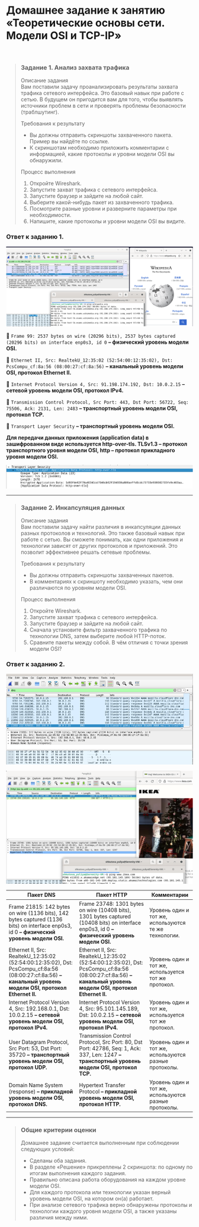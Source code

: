 # Домашнее задание к занятию «Теоретические основы сети. Модели OSI и TCP-IP»
<br>

> ### Задание 1. Анализ захвата трафика
> Описание задания  
> Вам поставили задачу проанализировать результаты захвата трафика сетевого интерфейса. Это базовый навык при работе с сетью. В будущем он пригодится вам для того, чтобы выявлять источники проблем в сети и проверять проблемы безопасности (траблшутинг).
>
> Требования к результату
> *	Вы должны отправить скриншоты захваченного пакета. Пример вы найдёте по ссылке.
> *	К скриншотам необходимо приложить комментарии с информацией, какие протоколы и уровни модели OSI вы обнаружили.
>
> Процесс выполнения
> 1.	Откройте Wireshark.
> 2.	Запустите захват трафика с сетевого интерфейса.
> 3.	Запустите браузер и зайдите на любой сайт.
> 4.	Выберите какой-нибудь пакет из захваченного трафика.
> 5.	Посмотрите разные уровни и разверните параметры при необходимости.
> 6.	Напишите, какие протоколы и уровни модели OSI вы видите.
>
### Ответ к заданию 1.
<kbd><img src="/img/net-1.1.1.png"></kbd>
 
:large_blue_diamond:	`Frame 99: 2537 bytes on wire (20296 bits), 2537 bytes captured (20296 bits) on interface enp0s3, id 0` **– физический уровень модели OSI.**

:large_blue_diamond:	`Ethernet II, Src: RealtekU_12:35:02 (52:54:00:12:35:02), Dst: PcsCompu_cf:8a:56 (08:00:27:cf:8a:56)` **– канальный уровень модели OSI, протокол Ethernet II.**

:large_blue_diamond:	`Internet Protocol Version 4, Src: 91.198.174.192, Dst: 10.0.2.15` **– сетевой уровень модели OSI, протокол IPv4.**

:large_blue_diamond:	`Transmission Control Protocol, Src Port: 443, Dst Port: 56722, Seq: 75506, Ack: 2131, Len: 2483` **– транспортный уровень модели OSI, протокол TCP.**

:large_blue_diamond:	`Transport Layer Security` **– транспортный уровень модели OSI.**  

**Для передачи данных приложения (application data) в зашифрованном виде используется http-over-tls. TLSv1.3 – протокол транспортного уровня модели OSI, http – протокол прикладного уровня модели OSI.**

<kbd><img src="/img/net-1.1.2.png"></kbd>

---

> ### Задание 2. Инкапсуляция данных
> Описание задания  
> Вам поставили задачу найти различия в инкапсуляции данных разных протоколов и технологий. Это также базовый навык при работе с сетью. Вы сможете понимать, как одни приложения и технологии зависят от других протоколов и приложений. Это позволит эффективнее решать сетевые проблемы.
>
> Требования к результату
> *	Вы должны отправить скриншоты захваченных пакетов.
> *	В комментариях к скриншоту необходимо указать, чем они различаются по уровням модели OSI.
>
> Процесс выполнения
> 1.	Откройте Wireshark.
> 2.	Запустите захват трафика с сетевого интерфейса.
> 3.	Запустите браузер и зайдите на любой сайт.
> 4.	Сначала установите фильтр захваченного трафика по технологии DNS, затем выберите любой HTTP-поток.
> 5.	Сравните пакеты между собой. В чём отличия с точки зрения модели OSI?
>
### Ответ к заданию 2.
<kbd><img src="/img/net-1.2.1.png"></kbd>
 
<kbd><img src="/img/net-1.2.2.png"></kbd>
 
| Пакет DNS	| Пакет HTTP	| Комментарии |
| --------- | ----------- | ----------- |
| Frame 21815: 142 bytes on wire (1136 bits), 142 bytes captured (1136 bits) on interface enp0s3, id 0 **– физический уровень модели OSI.**	| Frame 23748: 1301 bytes on wire (10408 bits), 1301 bytes captured (10408 bits) on interface enp0s3, id 0 **– физический уровень модели OSI.**	| Уровень один и тот же, используются те же технологии. |
| Ethernet II, Src: RealtekU_12:35:02 (52:54:00:12:35:02), Dst: PcsCompu_cf:8a:56 (08:00:27:cf:8a:56) **– канальный уровень модели OSI, протокол Ethernet II.**	| Ethernet II, Src: RealtekU_12:35:02 (52:54:00:12:35:02), Dst: PcsCompu_cf:8a:56 (08:00:27:cf:8a:56) **– канальный уровень модели OSI, протокол Ethernet II.**	| Уровень один и тот же, используется тот же протокол. |
| Internet Protocol Version 4, Src: 192.168.0.1, Dst: 10.0.2.15 **– сетевой уровень модели OSI, протокол IPv4.**	| Internet Protocol Version 4, Src: 95.101.145.189, Dst: 10.0.2.15 **– сетевой уровень модели OSI, протокол IPv4.**	| Уровень один и тот же, используется тот же протокол. |
| User Datagram Protocol, Src Port: 53, Dst Port: 35720 **– транспортный уровень модели OSI, протокол UDP.**	| Transmission Control Protocol, Src Port: 80, Dst Port: 42786, Seq: 1, Ack: 337, Len: 1247 **– транспортный уровень модели OSI, протокол TCP.**	| Уровень один и тот же, используются разные протоколы. |
| Domain Name System (response) **– прикладной уровень модели OSI, протокол DNS.**	| Hypertext Transfer Protocol **– прикладной уровень модели OSI, протокол HTTP.**	| Уровень один и тот же, используются разные протоколы. |

---

> ### Общие критерии оценки
> Домашнее задание считается выполненным при соблюдении следующих условий:
> *	Сделаны оба задания.
> *	В разделе «Решение» прикреплены 2 скриншота: по одному по итогам выполнения каждого задания.
> *	Правильно описана работа оборудования на каждом уровне модели OSI.
> *	Для каждого протокола или технологии указан верный уровень модели OSI, на котором он(а) работает.
> *	При анализе сетевого трафика верно обнаружены протоколы и технологии каждого уровня модели OSI, а также указаны различия между ними.


